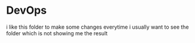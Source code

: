 # DevOps
i like this folder to make some changes everytime
i usually want to see the folder which is not showing me the result
